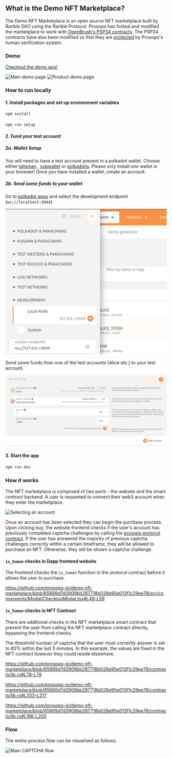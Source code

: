 ## What is the Demo NFT Marketplace?

The Demo NFT Marketplace is an open source NFT marketplace built by Rarible DAO using the Rarible Protocol. Prosopo has
forked and modified the marketplace to work
with [OpenBrush's PSP34 contracts](https://github.com/Supercolony-net/openbrush-contracts/tree/main/examples/psp34). The
PSP34 contracts have also been modified so that they
are [protected](https://github.com/prosopo-io/demo-nft-marketplace/blob/57fe32a36d2988d3076835fc3ebe3a4dad60efa3/contracts/lib.rs#L209)
by Prosopo's human verification system.

### Demo

[Checkout the demo app!](https://nft.demo.prosopo.io/)

<img alt="Main demo page" src="https://raw.githubusercontent.com/prosopo-io/demo-nft-marketplace/article/.github/images/screenshot1.png">
<img alt="Product demo page" src="https://raw.githubusercontent.com/prosopo-io/demo-nft-marketplace/article/.github/images/screenshot2.png">

### How to run locally

#### 1. Install packages and set up environment variables

```bash
npm install

npm run setup
```

#### 2. Fund your test account

##### 2a. Wallet Setup

You will need to have a test account present in a polkadot wallet. Choose either
[talisman](https://chrome.google.com/webstore/detail/talisman-polkadot-wallet/fijngjgcjhjmmpcmkeiomlglpeiijkld)
, [subwallet](https://chrome.google.com/webstore/detail/subwallet-polkadot-extens/onhogfjeacnfoofkfgppdlbmlmnplgbn)
or [polkadotjs](https://polkadot.js.org/extension/). Please only install *one* wallet in your browser! Once you have
installed a wallet, create an account.

##### 2b. Send some funds to your wallet

Go to [polkadot apps](https://polkadot.js.org/apps/?rpc=ws%3A%2F%2F127.0.0.1%3A9944#/accounts) and select the
development endpoint (`ws://localhost:9944`).

![Select endpoint](assets/img-endpoint.png)

Send some funds from one of the test accounts (Alice etc.) to your test account.

![Send funds](assets/img-send-funds.png)

#### 3. Start the app

```bash
npm run dev
```

### How it works

The NFT marketplace is composed of two parts - the website and the smart contract backend. A user is requested to
connect their web3 account when they enter the marketplace.

![Selecting an account](https://raw.githubusercontent.com/prosopo-io/demo-nft-marketplace/article/.github/images/screenshot3.png)

Once an account has been selected they can begin the purchase process. Upon clicking buy, the website frontend checks if
the user's account has previously completed captcha challenges by calling
the [prosopo protocol contract](https://github.com/prosopo-io/protocol/). If the user has answered the majority of
previous captcha challenges correctly within a certain timeframe, they will be allowed to purchase an NFT. Otherwise,
they will be shown a captcha challenge.

#### `is_human` checks in Dapp frontend website

The frontend checks the `is_human` function in the protocol contract before it allows the user to purchase.

https://github.com/prosopo-io/demo-nft-marketplace/blob/65669d7d3909bb287718b028e95e013f1c29ee78/src/components/Modal/CheckoutModal.tsx#L49-L59

#### `is_human` checks in NFT Contract

There are additional checks in the NFT marketplace smart contract that prevent the user from calling the NFT marketplace
contract directly, bypassing the frontend checks.

The threshold number of captcha that the user must correctly answer is set to 80% within the last 5 minutes. In this
example, the values are fixed in the NFT contract however they could reside elsewhere.

https://github.com/prosopo-io/demo-nft-marketplace/blob/65669d7d3909bb287718b028e95e013f1c29ee78/contracts/lib.rs#L78-L79

https://github.com/prosopo-io/demo-nft-marketplace/blob/65669d7d3909bb287718b028e95e013f1c29ee78/contracts/lib.rs#L203-L217

https://github.com/prosopo-io/demo-nft-marketplace/blob/65669d7d3909bb287718b028e95e013f1c29ee78/contracts/lib.rs#L186-L200

### Flow

The entire process flow can be visualised as follows.

![Main CAPTCHA flow](https://www.prosopo.io/static/maincaptchaflow.jpg)
